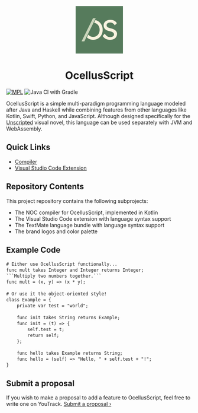 <div align="center">
    <img width="128" src="./brand/logo.png" alt="OcellusScript logo">
    <h1>OcellusScript</h1>
</div>

[![MPL](https://img.shields.io/github/license/alicerunsonfedora/ocellusscript)](LICENSE.txt)
 ![Java CI with Gradle](https://github.com/alicerunsonfedora/ocellusscript/workflows/Java%20CI%20with%20Gradle/badge.svg?branch=master)

OcellusScript is a simple multi-paradigm programming language modeled after Java and Haskell while combining features from other languages like Kotlin, Swift, Python, and JavaScript. Although designed specifically for the [Unscripted](https://unscripted.marquiskurt.net) visual novel, this language can be used separately with JVM and WebAssembly.

## Quick Links

- [Compiler](./compiler/)
- [Visual Studio Code Extension](./vslang/)

## Repository Contents

This project repository contains the following subprojects:

- The NOC compiler for OcellusScript, implemented in Kotlin
- The Visual Studio Code extension with language syntax support
- The TextMate language bundle with language syntax support
- The brand logos and color palette

## Example Code

```ocls
# Either use OcellusScript functionally...
func mult takes Integer and Integer returns Integer;
```Multiply two numbers together.```
func mult = (x, y) => (x * y);

# Or use it the object-oriented style!
class Example = {
    private var test = "world";

    func init takes String returns Example;
    func init = (t) => {
        self.test = t;
        return self;
    };

    func hello takes Example returns String;
    func hello = (self) => "Hello, " + self.test + "!";
}
```

## Submit a proposal

If you wish to make a proposal to add a feature to OcellusScript, feel free to write one on YouTrack. [Submit a proposal &rsaquo;](https://youtrack.marquiskurt.net/youtrack/newIssue?project=OCLS)